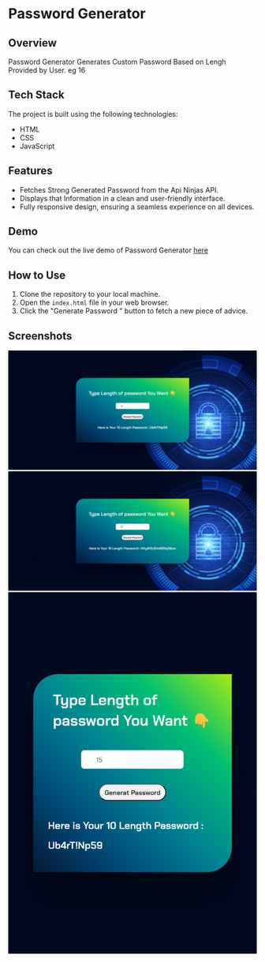 
# Password Generator

## Overview

Password Generator Generates Custom Password Based on Lengh Provided by User. eg 16 

## Tech Stack

The project is built using the following technologies:

- HTML
- CSS
- JavaScript

## Features

- Fetches Strong Generated Password from the Api Ninjas API.
- Displays that Information in a clean and user-friendly interface.
- Fully responsive design, ensuring a seamless experience on all devices.

## Demo

You can check out the live demo of Password Generator  [here](https://password-genetato-by-mayur.netlify.app/)

## How to Use

1. Clone the repository to your local machine.
2. Open the `index.html` file in your web browser.
3. Click the "Generate Password " button to fetch a new piece of advice.

## Screenshots

![Preview 1 ](https://github.com/mayurpatil77/Javascript-API-Projects/blob/main/Project%208%20-%20Password%20Generator/Assets/desktop%20preview%202.jpg?raw=true)
![Preview 2 ](https://github.com/mayurpatil77/Javascript-API-Projects/blob/main/Project%208%20-%20Password%20Generator/Assets/desktop%20version%20preview.jpg?raw=true)
![Preview 3 ( Mobile ) ](https://github.com/mayurpatil77/Javascript-API-Projects/blob/main/Project%208%20-%20Password%20Generator/Assets/mobile%20version%20preview.jpg?raw=true)

